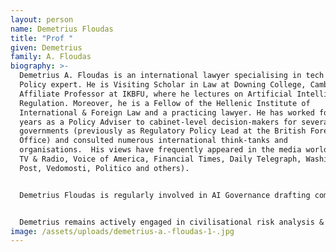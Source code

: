 ```yaml
---
layout: person
name: Demetrius Floudas
title: "Prof "
given: Demetrius
family: A. Floudas
biography: >-
  Demetrius A. Floudas is an international lawyer specialising in tech and an AI
  Policy expert. He is Visiting Scholar in Law at Downing College, Cambridge and
  Affiliate Professor at IKBFU, where he lectures on Artificial Intelligence
  Regulation. Moreover, he is a Fellow of the Hellenic Institute of
  International & Foreign Law and a practicing lawyer. He has worked for many
  years as a Policy Adviser to cabinet-level decision-makers for several
  governments (previously as Regulatory Policy Lead at the British Foreign
  Office) and consulted numerous international think-tanks and
  organisations.  His views have frequently appeared in the media worldwide (BBC
  TV & Radio, Voice of America, Financial Times, Daily Telegraph, Washington
  Post, Vedomosti, Politico and others).


  Demetrius Floudas is regularly involved in AI Governance drafting committees, e.g. the EU AI Office's Code of Practice for General-Purpose AI, UNESCO Guidelines for Use of AI in Courts & Tribunals, the OECD risk thresholds for advanced AI, and others.  He has for some time advocated for a UN-backed ‘AI Control & Non-Proliferation International Treaty’.


  Demetrius remains actively engaged in civilisational risk analysis & mitigation policy: he is Senior Adviser to the Cambridge Existential Risk Initiative and Editor in the 'Nuclear War' and ‘AI & Law’ sections of the PhilPapers academic repository.  He is on the Review Board of ‘AI Policy Bulletin’ and is particularly interested in policies concerning catastrophic AI hazards, digital human emulation (lovebots, thanabots, etc.) and the intersection of WMD & AI.
image: /assets/uploads/demetrius-a.-floudas-1-.jpg
---
```

